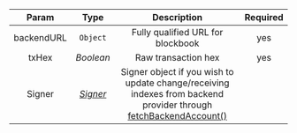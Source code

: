|   Param    |   Type    |                         Description                          | Required |
| :--------: | :-------: | :----------------------------------------------------------: | :------: |
| backendURL | `Object`  |              Fully qualified URL for blockbook               |   yes    |
|   txHex    | *Boolean* |                     Raw transaction hex                      |   yes    |
|  Signer  | [*Signer*](types/#Signer)  | Signer object if you wish to update change/receiving indexes from backend provider through [fetchBackendAccount()](#fetchbackendaccount) |          |
